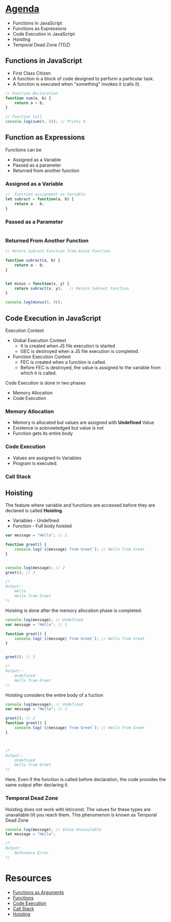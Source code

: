 # [Agenda](../Javascript/2.js)
* Functions in JavaScript
* Functions as Expressions
* Code Execution in JavaScript
* Hoisting
* Temporal Dead Zone (TDZ)


## Functions in JavaScript
- First Class Citizen
- A function is a block of code designed to perform a particular task.
- A  function is executed when "something" invokes it (calls it).

```javascript
// Function Declaration
function sum(a, b) {
    return a + b;
}

// Function Call
console.log(sum(4, 5)); // Prints 9
```


## Function as Expressions
Functions can be
- Assigned as a Variable
- Passed as a parameter
- Returned from another function



### Assigned as a Variable
```javascript
//  Function assignment as Variable
let subract = function(a, b) {
    return a - b;
}
```


### Passed as a Parameter

```javascript

```


### Returned From Another Function

```javascript
// Return Subract Function from minus Function

function subract(a, b) {
    return a - b;
}


let minus = function(x, y) {
    return subract(x, y);   // Return Subract Function
}

console.log(minus(5, 4));
```


## Code Execution in JavaScript
Execution Context
- Global Execution Context
    - It is created when JS file execution is started
    - GEC is destroyed when a JS file execution is completed.
- Function Execution Context
    - FEC is created when a function is called.
    - Before FEC is destroyed, the value is assigned to the variable from which it is called.

Code Execution is done in two phases
- Memory Allocation
- Code Execution

### Memory Allocation
- Memory is allocated but values are assigned with **Undefined** Value
- Existence is acknowledged but value is not
- Function gets its entire body 


### Code Execution
- Values are assigned to Variables
- Program is executed.

### Call Stack



## Hoisting
The feature where variable and functions are accessed before they are declared is called **Hoisting**. 
- Variables - Undefined
- Function - Full body hoisted

```javascript
var message = "Hello"; // 1

function greet() {
    console.log(`${message} from Greet`); // Hello from Greet
}


console.log(message); // 2
greet(); // 3

/*
Output:- 
    Hello
    Hello from Greet
*/
```


Hoisting is done after the memory allocation phase is completed.

```javascript
console.log(message); // Undefined
var message = "Hello"; // 1

function greet() {
    console.log(`${message} from Greet`); // Hello from Greet
}


greet(); // 3

/*
Output:- 
    Undefined
    Hello from Greet
*/
```


Hoisting considers the entire body of a fuction 

```javascript
console.log(message); // Undefined
var message = "Hello"; // 1

greet(); // 2
function greet() {
    console.log(`${message} from Greet`); // Hello from Greet
}



/*
Output:- 
    Undefined
    Hello from Greet
*/
```

Here, Even if the function is called before declaration, the code provides the same output after declaring it.


### Temporal Dead Zone
Hoisting does not work with let/const. The values for these types are unavailable till you reach them. This phenomenon is known as Temporal Dead Zone

```javascript
console.log(message); // Value Unavailable
let message = "Hello";  

/*
Output:- 
    Reference Error
*/
```

# Resources
- [Functions as Arguments](https://cmorinan.medium.com/passing-functions-as-arguments-in-javascript-tips-and-pitfalls-d29bbd4522a9)
- [Functions](https://www.w3schools.com/js/js_functions.asp)
- [Code Execution](https://dev.to/olibhiaghosh/all-about-javascript-execution-context-1nc6)
- [Call Stack](https://dev.to/shriharimurali/call-stack-in-javascript-a-comprehensive-guide-with-examples-25bh)
- [Hoisting](https://dev.to/t/hoisting)